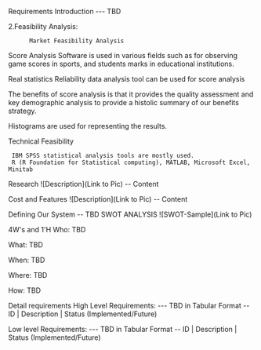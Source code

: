 
Requirements
Introduction
--- TBD



2.Feasibility Analysis:
   
          Market Feasibility Analysis

 Score Analysis Software is used in various fields such as for observing game scores    in  sports, and students marks in educational institutions.

Real statistics Reliability data analysis tool can be used for score analysis

 The benefits of score analysis is that it provides the quality assessment and key demographic analysis to provide a histolic summary of our benefits strategy.

Histograms are used for representing the results.

Technical Feasibility

      
     IBM SPSS statistical analysis tools are mostly used.
     R (R Foundation for Statistical computing), MATLAB, Microsoft Excel, Minitab
     


Research
![Description](Link to Pic) -- Content

Cost and Features
![Description](Link to Pic) -- Content

Defining Our System
-- TBD
SWOT ANALYSIS
![SWOT-Sample](Link to Pic)

4W's and 1'H
Who:
TBD

What:
TBD

When:
TBD

Where:
TBD

How:
TBD

Detail requirements
High Level Requirements:
--- TBD in Tabular Format -- ID | Description | Status (Implemented/Future)

Low level Requirements:
--- TBD in Tabular Format -- ID | Description | Status (Implemented/Future)
